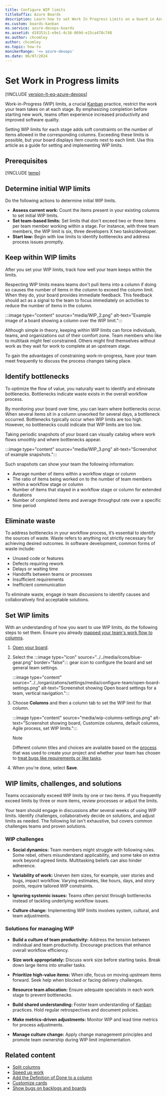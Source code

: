 ```yaml
---
title: Configure WIP limits
titleSuffix: Azure Boards
description: Learn how to set Work In Progress Limits on a board in Azure Boards.
ms.custom: boards-kanban 
ms.service: azure-devops-boards
ms.assetid: d18351c1-e9e1-4c16-869d-e15ca478c748
ms.author: chcomley
author: chcomley
ms.topic: how-to
monikerRange: '<= azure-devops'
ms.date: 06/07/2024
---
```



# Set Work in Progress limits

[!INCLUDE [version-lt-eq-azure-devops](../../includes/version-lt-eq-azure-devops.md)]

Work-in-Progress (WIP) limits, a crucial [Kanban](kanban-overview.md) practice, restrict the work your team takes on at each stage. By emphasizing completion before starting new work, teams often experience increased productivity and improved software quality.  

Setting WIP limits for each stage adds soft constraints on the number of items allowed in the corresponding columns. Exceeding these limits is possible, but your board displays item counts next to each limit. Use this article as a guide for setting and implementing WIP limits.

## Prerequisites

[!INCLUDE [temp](../includes/prerequisites-team-settings.md)]

<a id="Initial WIP"></a>

## Determine initial WIP limits

Do the following actions to determine initial WIP limits.

* **Assess current work:** Count the items present in your existing columns to set initial WIP limits.
* **Set team-based limits:** Set limits that don't exceed two or three items per team member working within a stage. For instance, with three team members, the WIP limit is six, three developers X two tasks/developer.
* **Start low:** Begin with low limits to identify bottlenecks and address process issues promptly.

<a id="Keep within WIP"></a>

## Keep within WIP limits

After you set your WIP limits, track how well your team keeps within the limits. 

Respecting WIP limits means teams don't pull items into a column if doing so causes the number of items in the column to exceed the column limit. When they do, your board provides immediate feedback. This feedback should act as a signal to the team to focus immediately on activities to reduce the number of items in the column.

:::image type="content" source="media/WIP_2.png" alt-text="Example image of a board showing a column over the WIP limit.":::

Although simple in theory, keeping within WIP limits can force individuals, teams, and organizations out of their comfort zone. Team members who like to multitask might feel constrained. Others might find themselves without work as they wait for work to complete at an upstream stage. 

To gain the advantages of constraining work-in-progress, have your team meet frequently to discuss the process changes taking place.

<a id="Keep within WIP"></a>

## Identify bottlenecks

To optimize the flow of value, you naturally want to identify and eliminate bottlenecks. Bottlenecks indicate waste exists in the overall workflow process. 

By monitoring your board over time, you can learn where bottlenecks occur. When several items sit in a column unworked for several days, a bottleneck occurred. Bottlenecks typically occur when WIP limits are too high. However, no bottlenecks could indicate that WIP limits are too low.

Taking periodic snapshots of your board can visually catalog where work flows smoothly and where bottlenecks appear.

:::image type="content" source="media/WIP_3.png" alt-text="Screenshot of example snapshots.":::

Such snapshots can show your team the following information:

* Average number of items within a workflow stage or column  
* The ratio of items being worked on to the number of team members within a workflow stage or column 
* Number of items that stayed in a workflow stage or column for extended durations
* Number of completed items and average throughput rate over a specific time period

<a id="Eliminate waste"></a>

## Eliminate waste

To address bottlenecks in your workflow process, it’s essential to identify the sources of waste. Waste refers to anything not strictly necessary for achieving desired outcomes. In software development, common forms of waste include:

* Unused code or features
* Defects requiring rework
* Delays or waiting time
* Handoffs between teams or processes
* Insufficient requirements
* Inefficient communication

To eliminate waste, engage in team discussions to identify causes and collaboratively find acceptable solutions.

<a id="Set"></a>

## Set WIP limits

With an understanding of how you want to use WIP limits, do the following steps to set them. Ensure you already [mapped your team's work flow to columns](add-columns.md). 

1. [Open your board](kanban-quickstart.md).

2. Select the :::image type="icon" source="../../media/icons/blue-gear.png" border="false":::  gear icon to configure the board and set general team settings.  

   :::image type="content" source="../../organizations/settings/media/configure-team/open-board-settings.png" alt-text="Screenshot showing Open board settings for a team, vertical navigation.":::

3. Choose **Columns** and then a column tab to set the WIP limit for that column. 

	:::image type="content" source="media/wip-columns-settings.png" alt-text="Screenshot showing board, Customize columns, default columns, Agile process, set WIP limits."::: 

	> [!NOTE]   
	> Different column titles and choices are available based on the [process](../work-items/guidance/choose-process.md) that was used to create your project and whether your team has chosen to [treat bugs like requirements or like tasks](../../organizations/settings/show-bugs-on-backlog.md).  

4. When you're done, select **Save**.

## WIP limits, challenges, and solutions

Teams occasionally exceed WIP limits by one or two items. If you frequently exceed limits by three or more items, review processes or adjust the limits.

Your team should engage in discussions after several weeks of using WIP limits. Identify challenges, collaboratively decide on solutions, and adjust limits as needed. The following list isn't exhaustive, but covers common challenges teams and proven solutions. 

### WIP challenges

* **Social dynamics:** Team members might struggle with following rules. Some rebel, others misunderstand applicability, and some take on extra work beyond agreed limits. Multitasking beliefs can also hinder adherence.

* **Variability of work:** Uneven item sizes, for example, user stories and bugs, impact workflow. Varying estimates, like hours, days, and story points, require tailored WIP constraints.

* **Ignoring systemic issues:** Teams often persist through bottlenecks instead of tackling underlying workflow issues. 

* **Culture change:** Implementing WIP limits involves system, cultural, and team adjustments. 

### Solutions for managing WIP

* **Build a culture of team productivity:** Address the tension between individual and team productivity. Encourage practices that enhance overall workflow efficiency. 

* **Size work appropriately:** Discuss work size before starting tasks. Break down large items into smaller tasks.

* **Prioritize high-value items:** When idle, focus on moving upstream items forward. Seek help when blocked or facing delivery challenges.

* **Resource team allocation:** Ensure adequate specialists in each work stage to prevent bottlenecks.

* **Build shared understanding:** Foster team understanding of [Kanban](kanban-overview.md) practices. Hold regular retrospectives and document policies.

* **Make metrics-driven adjustments:** Monitor WIP and lead time metrics for process adjustments.

* **Manage culture change:** Apply change management principles and promote team ownership during WIP limit implementation.

## Related content

- [Split columns](split-columns.md)  
- [Speed up work](expedite-work.md)  
- [Add the Definition of Done to a column](add-columns.md#definition-of-done)  
- [Customize cards](../../boards/boards/customize-cards.md)  
- [Show bugs on backlogs and boards](../../organizations/settings/show-bugs-on-backlog.md)  
